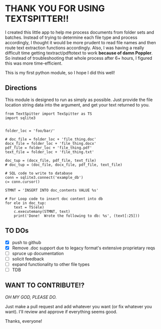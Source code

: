 # THANK YOU FOR USING TEXTSPITTER!! #

I created this little app to help me process documents from folder sets and batches.  Instead of trying to determine each file type and process accordingly, I thought it would be more prudent to read file names and then route text extraction functions accordingly.  Also, I was having a really difficult time getting textract/pdftotext to work **because of damn Poppler**.  So instead of troubleshooting that whole process after 6+ hours, I figured this was more time-efficient.

This is my first python module, so I hope I did this well!

## Directions ##
This module is designed to run as simply as possible.  Just provide the file location string data into the argument, and get your text returned to you.

```
from TextSpitter import TexSpitter as TS
import sqlite3


folder_loc = 'foo/bar/'

# doc_file = folder_loc + 'file_thing.doc'
docx_file = folder_loc + 'file_thing.docx'
pdf_file = folder_loc + 'file_thing.pdf'
text_file = folder_loc + 'file_thing.txt'

doc_tup = (docx_file, pdf_file, text_file)
# doc_tup = (doc_file, docx_file, pdf_file, text_file)

# SQL code to write to database
conn = sqlite3.connect('example_db')
c= conn.cursor()

STMNT = 'INSERT INTO doc_contents VALUE %s'

# For Loop code to insert doc content into db
for ele in doc_tup:
	text = TS(ele)
	c.executemany(STMNT, text)
	print('Done!  Wrote the following to db: %s', (text[:25]))
```

## TO DOs ##
* [x] push to github
* [x] Remove .doc support due to legacy format's extensive proprietary reqs 
* [ ] spruce up documentation
* [ ] solicit feedback
* [ ] expand functionality to other file types
* [ ] TDB

## WANT TO CONTRIBUTE!? ##
_*OH MY GOD, PLEASE DO.*_

Just make a pull request and add whatever you want (or fix whatever you want).  I'll review and approve if everything seems good.  

Thanks, everyone!